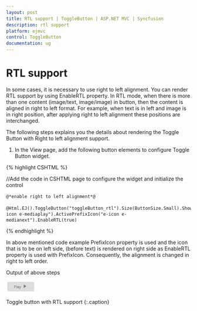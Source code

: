 ```yaml
---
layout: post
title: RTL support | ToggleButton | ASP.NET MVC | Syncfusion
description: rtl support
platform: ejmvc
control: ToggleButton
documentation: ug
---
```


# RTL support

In some cases, it is necessary to use right to left alignment. You can render RTL support by using EnableRTL property. In RTL mode, when there is more than one content (image/text, image/image) in button, then the content is aligned in right to left format. For example, when text is in left and image is in right position, after applying right to left alignment these positions are interchanged.

The following steps explains you the details about rendering the Toggle Button with Right to left alignment support.

1. In the View page, add the following button elements to configure Toggle Button widget.


{% highlight CSHTML %}

//Add the code in CSHTML page to configure the widget and initialize the control

<div class="one">

	@*enable right to left alignment*@

	@Html.EJ().ToggleButton("toggleButton_rtl").Size(ButtonSize.Small).ShowRoundedCorner(true).ContentType(ContentType.TextAndImage).DefaultText("Play").ActiveText("Next").DefaultPrefixIcon("e-icon e-mediaplay").ActivePrefixIcon("e-icon e-medianext").EnableRTL(true)       

</div>

{% endhighlight %}

In above mentioned code example PrefixIcon property is used and the icon that is to be on left side, (before text) is rendered on right side as EnableRTL property is used with PrefixIcon. Consequently, the alignment is changed in right to left order.

Output of above steps



![](RTL-support_images/RTL-support_img1.png)

Toggle button with RTL support
{:.caption}
